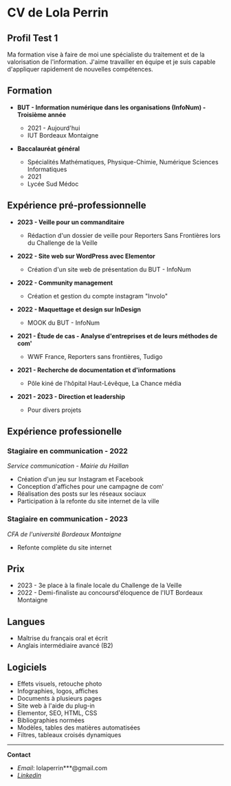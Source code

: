 
# CV de Lola Perrin

## Profil Test 1
Ma formation vise à faire de moi une spécialiste du traitement et de la valorisation de l'information.
J'aime travailler en équipe et je suis capable d'appliquer rapidement de nouvelles compétences.

## Formation
- **BUT - Information numérique dans les organisations (InfoNum) - Troisième année**
  - 2021 - Aujourd'hui
  - IUT Bordeaux Montaigne

- **Baccalauréat général**
  - Spécialités Mathématiques, Physique-Chimie, Numérique Sciences Informatiques
  - 2021
  - Lycée Sud Médoc

## Expérience pré-professionnelle
- **2023 - Veille pour un commanditaire**
  - Rédaction d'un dossier de veille pour Reporters Sans Frontières lors du Challenge de la Veille      
- **2022 - Site web sur WordPress avec Elementor**
  - Création d'un site web de présentation du BUT - InfoNum  
    
- **2022 - Community management**
  - Création et gestion du compte instagram "Involo"
  
- **2022 - Maquettage et design sur InDesign**
  - MOOK du BUT - InfoNum
    
- **2021 -  Étude de cas - Analyse d'entreprises et de leurs méthodes de com'**
  - WWF France, Reporters sans frontières, Tudigo  
    
- **2021 - Recherche de documentation et d'informations**
  - Pôle kiné de l'hôpital Haut-Lévêque, La Chance média  
        
- **2021 - 2023 -  Direction et leadership**
  - Pour divers projets
 
  
## Expérience professionelle
### Stagiaire en communication - 2022
*Service communication - Mairie du Haillan*
- Création d'un jeu sur Instagram et Facebook
- Conception d'affiches pour une campagne de com'
- Réalisation des posts sur les réseaux sociaux
- Participation à la refonte du site internet de la ville

###  Stagiaire en communication - 2023
*CFA de l'université Bordeaux Montaigne*
- Refonte complète du site internet

## Prix
- 2023 - 3e place à la finale locale du Challenge de la Veille
- 2022 - Demi-finaliste au concoursd'éloquence de l'IUT Bordeaux Montaigne

## Langues
- Maîtrise du français oral et écrit
- Anglais intermédiaire avancé (B2)

## Logiciels
- Effets visuels, retouche photo
- Infographies, logos, affiches
- Documents à plusieurs pages
- Site web à l'aide du plug-in
- Elementor, SEO, HTML, CSS
- Bibliographies normées
- Modèles, tables des matières automatisées
- Filtres, tableaux croisés dynamiques

---

**Contact**
- *Email*: lolaperrin***@gmail.com
- [*Linkedin*](https://www.linkedin.com/in/perrin-lola/)
